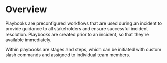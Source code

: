 # Overview

Playbooks are preconfigured workflows that are used during an incident to provide guidance to all stakeholders and ensure successful incident resolution. Playbooks are created prior to an incident, so that they're available immediately.

Within playbooks are stages and steps, which can be initiated with custom slash commands and assigned to individual team members.
